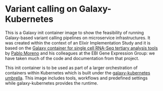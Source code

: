 
# Variant calling on Galaxy-Kubernetes



This is a Galaxy init container image to show the feasibility of running Galaxy-based
variant calling pipelines on microservice infrastructures.  It was created
within the context of an Elixir Implementation Study and it is based on the
[Galaxy container for single cell RNA-Seq tertiary analysis
tools](https://github.com/ebi-gene-expression-group/container-galaxy-sc-tertiary)
by [Pablo Moreno](https://github.com/pcm32) and his colleagues at the EBI Gene
Expression Group:  we have taken much of the code and documentation from that
project.

This init container is to be used as part of a larger orchestration of containers
within Kubernetes which is built under the [galaxy-kubernetes
umbrella](https://github.com/galaxyproject/galaxy-kubernetes). This image
includes tools, workflows and predefined settings while galaxy-kubernetes
provides the runtime.
